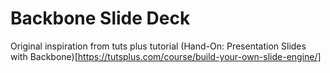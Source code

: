 # Backbone Slide Deck

Original inspiration from tuts plus tutorial (Hand-On: Presentation Slides with Backbone)[https://tutsplus.com/course/build-your-own-slide-engine/]